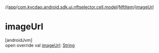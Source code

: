 //[app](../../../index.md)/[com.kycdao.android.sdk.ui.nftselector.cell.model](../index.md)/[NftItem](index.md)/[imageUrl](image-url.md)

# imageUrl

[androidJvm]\
open override val [imageUrl](image-url.md): [String](https://kotlinlang.org/api/latest/jvm/stdlib/kotlin/-string/index.html)
